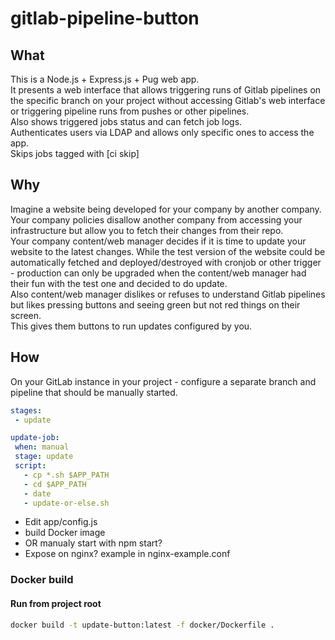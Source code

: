 # gitlab-pipeline-button
## What
This is a Node.js + Express.js + Pug web app.   
It presents a web interface that allows triggering runs of Gitlab pipelines on the specific branch on your project without accessing Gitlab's web interface or triggering pipeline runs from pushes or other pipelines.   
Also shows triggered jobs status and can fetch job logs.   
Authenticates users via LDAP and allows only specific ones to access the app.   
Skips jobs tagged with [ci skip]  

## Why
Imagine a website being developed for your company by another company.   
Your company policies disallow another company from accessing your infrastructure but allow you to fetch their changes from their repo.   
Your company content/web manager decides if it is time to update your website to the latest changes. While the test version of the website could be automatically fetched and deployed/destroyed with cronjob or other trigger - production can only be upgraded when the content/web manager had their fun with the test one and decided to do update.   
Also content/web manager dislikes or refuses to understand Gitlab pipelines but likes pressing buttons and seeing green but not red things on their screen.   
This gives them buttons to run updates configured by you.

## How
On your GitLab instance in your project - configure a separate branch and pipeline that should be manually started.
```yaml
stages:
 - update

update-job:
 when: manual
 stage: update
 script:
   - cp *.sh $APP_PATH
   - cd $APP_PATH
   - date
   - update-or-else.sh
```
* Edit app/config.js   
* build Docker image   
* OR manualy start with npm start?   
* Expose on nginx? example in nginx-example.conf


### Docker build
#### Run from project root
```bash
docker build -t update-button:latest -f docker/Dockerfile . 
```